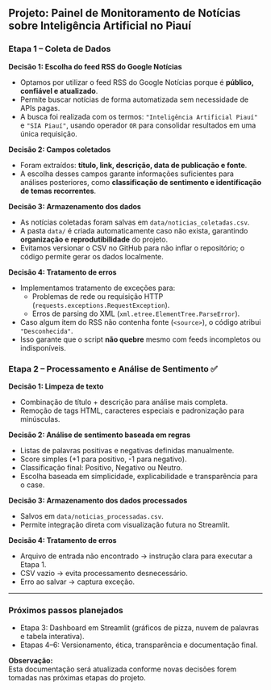 ## Projeto: Painel de Monitoramento de Notícias sobre Inteligência Artificial no Piauí

### Etapa 1 – Coleta de Dados

**Decisão 1: Escolha do feed RSS do Google Notícias**  
- Optamos por utilizar o feed RSS do Google Notícias porque é **público, confiável e atualizado**.  
- Permite buscar notícias de forma automatizada sem necessidade de APIs pagas.  
- A busca foi realizada com os termos: `"Inteligência Artificial Piauí"` e `"SIA Piauí"`, usando operador `OR` para consolidar resultados em uma única requisição.

**Decisão 2: Campos coletados**  
- Foram extraídos: **título, link, descrição, data de publicação e fonte**.  
- A escolha desses campos garante informações suficientes para análises posteriores, como **classificação de sentimento e identificação de temas recorrentes**.

**Decisão 3: Armazenamento dos dados**  
- As notícias coletadas foram salvas em `data/noticias_coletadas.csv`.  
- A pasta `data/` é criada automaticamente caso não exista, garantindo **organização e reprodutibilidade** do projeto.  
- Evitamos versionar o CSV no GitHub para não inflar o repositório; o código permite gerar os dados localmente.

**Decisão 4: Tratamento de erros**  
- Implementamos tratamento de exceções para:  
  - Problemas de rede ou requisição HTTP (`requests.exceptions.RequestException`).  
  - Erros de parsing do XML (`xml.etree.ElementTree.ParseError`).  
- Caso algum item do RSS não contenha fonte (`<source>`), o código atribui `"Desconhecida"`.  
- Isso garante que o script **não quebre** mesmo com feeds incompletos ou indisponíveis.

### Etapa 2 – Processamento e Análise de Sentimento ✅

**Decisão 1: Limpeza de texto**  
- Combinação de título + descrição para análise mais completa.  
- Remoção de tags HTML, caracteres especiais e padronização para minúsculas.

**Decisão 2: Análise de sentimento baseada em regras**  
- Listas de palavras positivas e negativas definidas manualmente.  
- Score simples (+1 para positivo, -1 para negativo).  
- Classificação final: Positivo, Negativo ou Neutro.  
- Escolha baseada em simplicidade, explicabilidade e transparência para o case.

**Decisão 3: Armazenamento dos dados processados**  
- Salvos em `data/noticias_processadas.csv`.  
- Permite integração direta com visualização futura no Streamlit.

**Decisão 4: Tratamento de erros**  
- Arquivo de entrada não encontrado → instrução clara para executar a Etapa 1.  
- CSV vazio → evita processamento desnecessário.  
- Erro ao salvar → captura exceção.

---

### Próximos passos planejados

- Etapa 3: Dashboard em Streamlit (gráficos de pizza, nuvem de palavras e tabela interativa).  
- Etapas 4–6: Versionamento, ética, transparência e documentação final.

**Observação:**  
Esta documentação será atualizada conforme novas decisões forem tomadas nas próximas etapas do projeto.